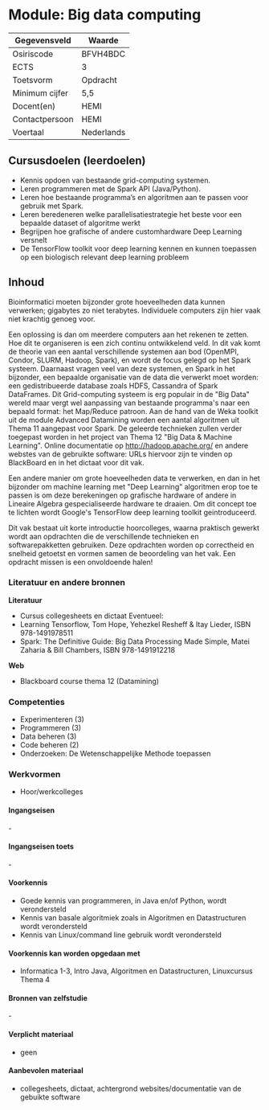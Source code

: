 # Module: Big data computing

| Gegevensveld  | Waarde |
| ------------- | ------------- |
| Osiriscode  | BFVH4BDC  |
| ECTS  | 3 |
| Toetsvorm  | Opdracht|
| Minimum cijfer  | 5,5 |
| Docent(en)  | HEMI|
| Contactpersoon  |  HEMI|
| Voertaal  | Nederlands |

## Cursusdoelen (leerdoelen)

- Kennis opdoen van bestaande grid-computing systemen.
- Leren programmeren met de Spark API (Java/Python).
- Leren hoe bestaande programma’s en algoritmen aan te passen voor gebruik met Spark.
- Leren beredeneren welke parallelisatiestrategie het beste voor een bepaalde dataset of algoritme werkt
- Begrijpen hoe grafische of andere customhardware Deep Learning versnelt
- De TensorFlow toolkit voor deep learning kennen en kunnen toepassen op een biologisch relevant deep learning probleem

## Inhoud

Bioinformatici moeten bijzonder grote hoeveelheden data kunnen verwerken; gigabytes zo niet terabytes. Individuele computers zijn hier vaak niet krachtig genoeg voor.

Een oplossing is dan om meerdere computers aan het rekenen te zetten.
Hoe dit te organiseren is een zich continu ontwikkelend veld. In dit vak komt de theorie van een aantal verschillende systemen aan bod (OpenMPI, Condor, SLURM, Hadoop, Spark), en wordt de focus gelegd op het Spark systeem. Daarnaast vragen veel van deze systemen, en Spark in het bijzonder, een bepaalde organisatie van de data die verwerkt moet worden: een gedistribueerde database zoals HDFS, Cassandra of Spark DataFrames.
Dit Grid-computing systeem is erg populair in de "Big Data" wereld maar vergt wel aanpassing van bestaande programma's naar een bepaald format: het Map/Reduce patroon. Aan de hand van de Weka toolkit uit de module Advanced Datamining worden een aantal algoritmen uit Thema 11 aangepast voor Spark.
De geleerde technieken zullen verder toegepast worden in het project van Thema 12 "Big Data & Machine Learning". Online documentatie op http://hadoop.apache.org/ en andere webstes van de gebruikte software: URLs hiervoor zijn te vinden op BlackBoard en in het dictaat voor dit vak.

Een andere manier om grote hoeveelheden data te verwerken, en dan in het bijzonder om machine learning met "Deep Learning" algoritmen erop toe te passen is om deze berekeningen op grafische hardware of andere in Lineaire Algebra gespecialiseerde hardware te draaien. Om dit concept toe te lichten wordt Google's TensorFlow deep learning toolkit geintroduceerd.

Dit vak bestaat uit korte introductie hoorcolleges, waarna praktisch gewerkt wordt aan opdrachten die de verschillende technieken en softwarepakketten gebruiken. Deze opdrachten worden op correctheid en snelheid getoetst en vormen samen de beoordeling van het vak. Een opdracht missen is een onvoldoende halen!
### Literatuur en andere bronnen

**Literatuur**  
- Cursus collegesheets en dictaat
Eventueel:
- Learning Tensorflow, Tom Hope, Yehezkel Resheff & Itay Lieder, ISBN  978-1491978511
- Spark: The Definitive Guide: Big Data Processing Made Simple, Matei Zaharia & Bill Chambers, ISBN 978-1491912218

**Web**
- Blackboard course thema 12 (Datamining)

### Competenties
- Experimenteren (3)
- Programmeren (3)
- Data beheren (3)
- Code beheren (2)
- Onderzoeken: De Wetenschappelijke Methode toepassen
### Werkvormen  

- Hoor/werkcolleges

#### Ingangseisen 
\- 

#### Ingangseisen toets
\- 

#### Voorkennis
- Goede kennis van programmeren, in Java en/of Python, wordt verondersteld
- Kennis van basale algoritmiek zoals in Algoritmen en Datastructuren wordt verondersteld
- Kennis van Linux/command line gebruik wordt verondersteld

#### Voorkennis kan worden opgedaan met
- Informatica 1-3, Intro Java, Algoritmen en Datastructuren, Linuxcursus Thema 4

#### Bronnen van zelfstudie
\-

#### Verplicht materiaal
- geen

#### Aanbevolen materiaal
- collegesheets, dictaat, achtergrond websites/documentatie van de gebuikte software

